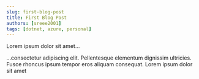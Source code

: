 ```yaml
---
slug: first-blog-post
title: First Blog Post
authors: [sreee2001]
tags: [dotnet, azure, personal]
---
```


Lorem ipsum dolor sit amet...

<!-- truncate -->

...consectetur adipiscing elit. Pellentesque elementum dignissim ultricies. Fusce rhoncus ipsum tempor eros aliquam consequat. Lorem ipsum dolor sit amet

